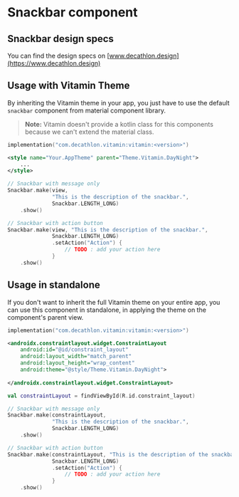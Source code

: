 # Snackbar component

## Snackbar design specs
You can find the design specs on [www.decathlon.design](https://www.decathlon.design)

## Usage with Vitamin Theme

By inheriting the Vitamin theme in your app, you just have to use the default 
`snackbar` component from material component library.

> **Note:** Vitamin doesn't provide a kotlin class for this components because we can't extend the material class.

```kotlin
implementation("com.decathlon.vitamin:vitamin:<version>")
```

```xml
<style name="Your.AppTheme" parent="Theme.Vitamin.DayNight">
    ...
</style>
```

```kotlin
// Snackbar with message only
Snackbar.make(view, 
              "This is the description of the snackbar.", 
              Snackbar.LENGTH_LONG)
    .show()

// Snackbar with action button
Snackbar.make(view, "This is the description of the snackbar.",
              Snackbar.LENGTH_LONG)
              .setAction("Action") {
                  // TODO : add your action here
              }
	.show()
```

## Usage in standalone

If you don't want to inherit the full Vitamin theme on your entire app, you can use this component
in standalone, in applying the theme on the component's parent view.

```kotlin
implementation("com.decathlon.vitamin:vitamin:<version>")
```

```xml
<androidx.constraintlayout.widget.ConstraintLayout
    android:id="@id/constraint_layout"
    android:layout_width="match_parent"
    android:layout_height="wrap_content"
    android:theme="@style/Theme.Vitamin.DayNight">
    
</androidx.constraintlayout.widget.ConstraintLayout>
```

```kotlin
val constraintLayout = findViewById(R.id.constraint_layout)

// Snackbar with message only
Snackbar.make(constraintLayout, 
              "This is the description of the snackbar.", 
              Snackbar.LENGTH_LONG)
    .show()

// Snackbar with action button
Snackbar.make(constraintLayout, "This is the description of the snackbar.",
              Snackbar.LENGTH_LONG)
              .setAction("Action") {
                  // TODO : add your action here
              }
	.show()
```


